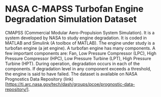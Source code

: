 # NASA C-MAPSS Turbofan Engine Degradation Simulation Dataset
CMAPSS (Commercial Modular Aero-Propulsion System Simulation). It is a system developed by NASA to study engine degradation. It is coded in MATLAB and Simulink (A toolbox of MATLAB). The engine under study is a turbofan engine (a jet engine). A turbofan engine has many components. A few important components are: Fan, Low Pressure Compressor (LPC), High Pressure Compressor (HPC), Low Pressure Turbine (LPT), High Pressure Turbine (HPT). During operation, degradation occurs in each of the components. If degradation level in any component exceeds a threshold, the engine is said to have failed.
The dataset is available on NASA Prognostics Data Repository (link)[https://ti.arc.nasa.gov/tech/dash/groups/pcoe/prognostic-data-repository/].
